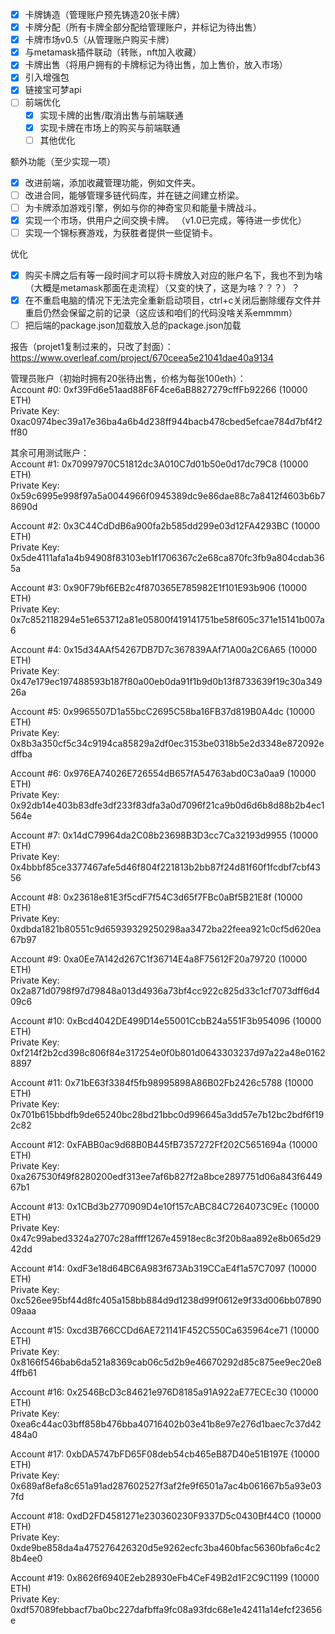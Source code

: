 - [x] 卡牌铸造（管理账户预先铸造20张卡牌）
- [x] 卡牌分配（所有卡牌全部分配给管理账户，并标记为待出售） 
- [x] 卡牌市场v0.5（从管理账户购买卡牌）
- [x] 与metamask插件联动（转账，nft加入收藏）
- [x] 卡牌出售（将用户拥有的卡牌标记为待出售，加上售价，放入市场）
- [x] 引入增强包
- [x] 链接宝可梦api
- [ ] 前端优化
  - [x] 实现卡牌的出售/取消出售与前端联通
  - [x] 实现卡牌在市场上的购买与前端联通
  - [ ] 其他优化

额外功能（至少实现一项）
- [x] 改进前端，添加收藏管理功能，例如文件夹。
- [ ] 改进合同，能够管理多链代码库，并在链之间建立桥梁。
- [ ] 为卡牌添加游戏引擎，例如与你的神奇宝贝和能量卡牌战斗。
- [x] 实现一个市场，供用户之间交换卡牌。 （v1.0已完成，等待进一步优化）
- [ ] 实现一个锦标赛游戏，为获胜者提供一些促销卡。

 优化   
- [x] 购买卡牌之后有等一段时间才可以将卡牌放入对应的账户名下，我也不到为啥（大概是metamask那面在走流程）（又变的快了，这是为啥？？？）？
- [x] 在不重启电脑的情况下无法完全重新启动项目，ctrl+c关闭后删除缓存文件并重启仍然会保留之前的记录（这应该和咱们的代码没啥关系emmmm）
- [ ] 把后端的package.json加载放入总的package.json加载

报告（projet1复制过来的，只改了封面）：  
https://www.overleaf.com/project/670ceea5e21041dae40a9134

管理员账户（初始时拥有20张待出售，价格为每张100eth）：  
Account #0: 0xf39Fd6e51aad88F6F4ce6aB8827279cffFb92266 (10000 ETH)  
Private Key: 0xac0974bec39a17e36ba4a6b4d238ff944bacb478cbed5efcae784d7bf4f2ff80

其余可用测试账户：  
Account #1: 0x70997970C51812dc3A010C7d01b50e0d17dc79C8 (10000 ETH)  
Private Key: 0x59c6995e998f97a5a0044966f0945389dc9e86dae88c7a8412f4603b6b78690d

Account #2: 0x3C44CdDdB6a900fa2b585dd299e03d12FA4293BC (10000 ETH)  
Private Key: 0x5de4111afa1a4b94908f83103eb1f1706367c2e68ca870fc3fb9a804cdab365a

Account #3: 0x90F79bf6EB2c4f870365E785982E1f101E93b906 (10000 ETH)  
Private Key: 0x7c852118294e51e653712a81e05800f419141751be58f605c371e15141b007a6

Account #4: 0x15d34AAf54267DB7D7c367839AAf71A00a2C6A65 (10000 ETH)  
Private Key: 0x47e179ec197488593b187f80a00eb0da91f1b9d0b13f8733639f19c30a34926a

Account #5: 0x9965507D1a55bcC2695C58ba16FB37d819B0A4dc (10000 ETH)  
Private Key: 0x8b3a350cf5c34c9194ca85829a2df0ec3153be0318b5e2d3348e872092edffba

Account #6: 0x976EA74026E726554dB657fA54763abd0C3a0aa9 (10000 ETH)  
Private Key: 0x92db14e403b83dfe3df233f83dfa3a0d7096f21ca9b0d6d6b8d88b2b4ec1564e

Account #7: 0x14dC79964da2C08b23698B3D3cc7Ca32193d9955 (10000 ETH)  
Private Key: 0x4bbbf85ce3377467afe5d46f804f221813b2bb87f24d81f60f1fcdbf7cbf4356

Account #8: 0x23618e81E3f5cdF7f54C3d65f7FBc0aBf5B21E8f (10000 ETH)  
Private Key: 0xdbda1821b80551c9d65939329250298aa3472ba22feea921c0cf5d620ea67b97

Account #9: 0xa0Ee7A142d267C1f36714E4a8F75612F20a79720 (10000 ETH)  
Private Key: 0x2a871d0798f97d79848a013d4936a73bf4cc922c825d33c1cf7073dff6d409c6

Account #10: 0xBcd4042DE499D14e55001CcbB24a551F3b954096 (10000 ETH)  
Private Key: 0xf214f2b2cd398c806f84e317254e0f0b801d0643303237d97a22a48e01628897

Account #11: 0x71bE63f3384f5fb98995898A86B02Fb2426c5788 (10000 ETH)  
Private Key: 0x701b615bbdfb9de65240bc28bd21bbc0d996645a3dd57e7b12bc2bdf6f192c82

Account #12: 0xFABB0ac9d68B0B445fB7357272Ff202C5651694a (10000 ETH)  
Private Key: 0xa267530f49f8280200edf313ee7af6b827f2a8bce2897751d06a843f644967b1

Account #13: 0x1CBd3b2770909D4e10f157cABC84C7264073C9Ec (10000 ETH)  
Private Key: 0x47c99abed3324a2707c28affff1267e45918ec8c3f20b8aa892e8b065d2942dd

Account #14: 0xdF3e18d64BC6A983f673Ab319CCaE4f1a57C7097 (10000 ETH)  
Private Key: 0xc526ee95bf44d8fc405a158bb884d9d1238d99f0612e9f33d006bb0789009aaa

Account #15: 0xcd3B766CCDd6AE721141F452C550Ca635964ce71 (10000 ETH)  
Private Key: 0x8166f546bab6da521a8369cab06c5d2b9e46670292d85c875ee9ec20e84ffb61

Account #16: 0x2546BcD3c84621e976D8185a91A922aE77ECEc30 (10000 ETH)  
Private Key: 0xea6c44ac03bff858b476bba40716402b03e41b8e97e276d1baec7c37d42484a0

Account #17: 0xbDA5747bFD65F08deb54cb465eB87D40e51B197E (10000 ETH)  
Private Key: 0x689af8efa8c651a91ad287602527f3af2fe9f6501a7ac4b061667b5a93e037fd

Account #18: 0xdD2FD4581271e230360230F9337D5c0430Bf44C0 (10000 ETH)  
Private Key: 0xde9be858da4a475276426320d5e9262ecfc3ba460bfac56360bfa6c4c28b4ee0

Account #19: 0x8626f6940E2eb28930eFb4CeF49B2d1F2C9C1199 (10000 ETH)  
Private Key: 0xdf57089febbacf7ba0bc227dafbffa9fc08a93fdc68e1e42411a14efcf23656e
